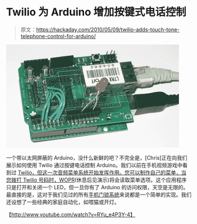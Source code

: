 # Twilio 为 Arduino 增加按键式电话控制

> 原文：<https://hackaday.com/2010/05/09/twilio-adds-touch-tone-telephone-control-for-arduino/>

![](img/7232ee625c6ff62c1fa47ecd890587e6.png "twilio-controlled-arduino")

一个带以太网屏蔽的 Arduino，没什么新鲜的吧？不完全是，[Chris]正在向我们展示如何使用 Twilio 通过按键电话控制 Arduino。我们以前在手机视频游戏中看到过 [Twilio，但这一次音频菜单系统开始发挥作用。您可以制作自己的菜单，当您拨打 Twilio 号码时，](http://hackaday.com/2010/03/01/phonewebapp-written-in-ploy-to-appear-more-popular/)[WOPR](http://en.wikipedia.org/wiki/WOPR)(休息后见演示)将会读取菜单选项。这个应用程序只是打开和关闭一个 LED，但一旦你有了 Arduino 的访问权限，天空是无限的。最直接的是，这对于我们见过的所有[手机门锁系统](http://hackaday.com/2010/02/23/more-cellphone-controlled-door-locks/)来说都是一个简单的实现。我们还设想了一些经典的家庭自动化，如喂猫或开灯。

【http://www.youtube.com/watch?v=RYu_e4P3Y-4】